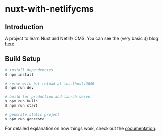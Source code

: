 # nuxt-with-netlifycms

## Introduction
A project to learn Nuxt and Netlify CMS. You can see the (very basic :)) blog [here](https://cosmic-hamster-d18858.netlify.app/).

## Build Setup

```bash
# install dependencies
$ npm install

# serve with hot reload at localhost:3000
$ npm run dev

# build for production and launch server
$ npm run build
$ npm run start

# generate static project
$ npm run generate
```

For detailed explanation on how things work, check out the [documentation](https://nuxtjs.org).
